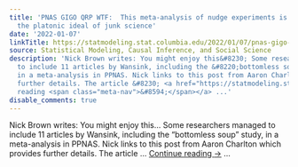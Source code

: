 ```yaml
---
title: 'PNAS GIGO QRP WTF:  This meta-analysis of nudge experiments is approaching
  the platonic ideal of junk science'
date: '2022-01-07'
linkTitle: https://statmodeling.stat.columbia.edu/2022/01/07/pnas-gigo-qrp-wtf-approaching-the-platonic-ideal-of-junk-science/
source: Statistical Modeling, Causal Inference, and Social Science
description: 'Nick Brown writes: You might enjoy this&#8230; Some researchers managed
  to include 11 articles by Wansink, including the &#8220;bottomless soup&#8221; study,
  in a meta-analysis in PPNAS. Nick links to this post from Aaron Charlton which provides
  further details. The article &#8230; <a href="https://statmodeling.stat.columbia.edu/2022/01/07/pnas-gigo-qrp-wtf-approaching-the-platonic-ideal-of-junk-science/">Continue
  reading <span class="meta-nav">&#8594;</span></a> ...'
disable_comments: true
---
```

Nick Brown writes: You might enjoy this&#8230; Some researchers managed to include 11 articles by Wansink, including the &#8220;bottomless soup&#8221; study, in a meta-analysis in PPNAS. Nick links to this post from Aaron Charlton which provides further details. The article &#8230; <a href="https://statmodeling.stat.columbia.edu/2022/01/07/pnas-gigo-qrp-wtf-approaching-the-platonic-ideal-of-junk-science/">Continue reading <span class="meta-nav">&#8594;</span></a> ...